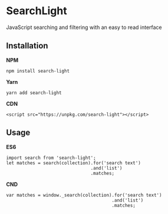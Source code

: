 SearchLight
===========

JavaScript searching and filtering with an easy to read interface

Installation
------------

**NPM**

    npm install search-light

**Yarn**

    yarn add search-light

**CDN**

    <script src="https://unpkg.com/search-light"></script>


Usage
-----

**ES6**

    import search from 'search-light';
    let matches = search(collection).for('search text')
                                    .and('list')
                                    .matches;

**CND**

    var matches = window._search(collection).for('search text')
                                            .and('list')
                                            .matches;
